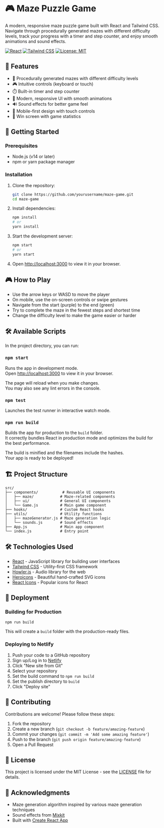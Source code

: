 # 🎮 Maze Puzzle Game

A modern, responsive maze puzzle game built with React and Tailwind CSS. Navigate through procedurally generated mazes with different difficulty levels, track your progress with a timer and step counter, and enjoy smooth animations and sound effects.

[![React](https://img.shields.io/badge/React-20232A?style=for-the-badge&logo=react&logoColor=61DAFB)](https://reactjs.org/)
[![Tailwind CSS](https://img.shields.io/badge/Tailwind_CSS-38B2AC?style=for-the-badge&logo=tailwind-css&logoColor=white)](https://tailwindcss.com/)
[![License: MIT](https://img.shields.io/badge/License-MIT-yellow.svg?style=for-the-badge)](https://opensource.org/licenses/MIT)

## 🌟 Features

- 🏁 Procedurally generated mazes with different difficulty levels
- 🎮 Intuitive controls (keyboard or touch)
- ⏱️ Built-in timer and step counter
- 🎨 Modern, responsive UI with smooth animations
- 🔊 Sound effects for better game feel
- 📱 Mobile-first design with touch controls
- 🎯 Win screen with game statistics

## 🚀 Getting Started

### Prerequisites

- Node.js (v14 or later)
- npm or yarn package manager

### Installation

1. Clone the repository:
   ```bash
   git clone https://github.com/yourusername/maze-game.git
   cd maze-game
   ```

2. Install dependencies:
   ```bash
   npm install
   # or
   yarn install
   ```

3. Start the development server:
   ```bash
   npm start
   # or
   yarn start
   ```

4. Open [http://localhost:3000](http://localhost:3000) to view it in your browser.

## 🎮 How to Play

- Use the arrow keys or WASD to move the player
- On mobile, use the on-screen controls or swipe gestures
- Navigate from the start (purple) to the end (green)
- Try to complete the maze in the fewest steps and shortest time
- Change the difficulty level to make the game easier or harder

## 🛠️ Available Scripts

In the project directory, you can run:

### `npm start`

Runs the app in development mode.\
Open [http://localhost:3000](http://localhost:3000) to view it in your browser.

The page will reload when you make changes.\
You may also see any lint errors in the console.

### `npm test`

Launches the test runner in interactive watch mode.

### `npm run build`

Builds the app for production to the `build` folder.\
It correctly bundles React in production mode and optimizes the build for the best performance.

The build is minified and the filenames include the hashes.\
Your app is ready to be deployed!

## 🏗️ Project Structure

```
src/
├── components/           # Reusable UI components
│   ├── maze/            # Maze-related components
│   ├── ui/              # General UI components
│   └── Game.js          # Main game component
├── hooks/               # Custom React hooks
├── utils/               # Utility functions
│   ├── mazeGenerator.js # Maze generation logic
│   └── sounds.js        # Sound effects
├── App.js               # Main app component
└── index.js             # Entry point
```

## 🛠️ Technologies Used

- [React](https://reactjs.org/) - JavaScript library for building user interfaces
- [Tailwind CSS](https://tailwindcss.com/) - Utility-first CSS framework
- [Howler.js](https://howlerjs.com/) - Audio library for the web
- [Heroicons](https://heroicons.com/) - Beautiful hand-crafted SVG icons
- [React Icons](https://react-icons.github.io/react-icons/) - Popular icons for React

## 🚀 Deployment

### Building for Production

```bash
npm run build
```

This will create a `build` folder with the production-ready files.

### Deploying to Netlify

1. Push your code to a GitHub repository
2. Sign up/Log in to [Netlify](https://www.netlify.com/)
3. Click "New site from Git"
4. Select your repository
5. Set the build command to `npm run build`
6. Set the publish directory to `build`
7. Click "Deploy site"

## 🤝 Contributing

Contributions are welcome! Please follow these steps:

1. Fork the repository
2. Create a new branch (`git checkout -b feature/amazing-feature`)
3. Commit your changes (`git commit -m 'Add some amazing feature'`)
4. Push to the branch (`git push origin feature/amazing-feature`)
5. Open a Pull Request

## 📝 License

This project is licensed under the MIT License - see the [LICENSE](LICENSE) file for details.

## 🙏 Acknowledgments

- Maze generation algorithm inspired by various maze generation techniques
- Sound effects from [Mixkit](https://mixkit.co/)
- Built with [Create React App](https://create-react-app.dev/)
